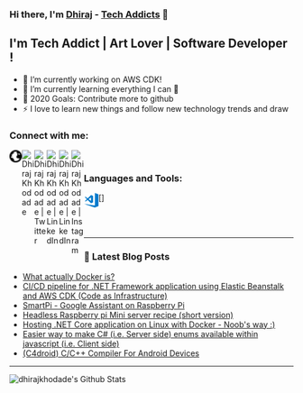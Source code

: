 ### Hi there, I'm [Dhiraj][githubpage] - [Tech Addicts][website] 👋

## I'm Tech Addict | Art Lover | Software Developer !
- 🔭 I’m currently working on AWS CDK!
- 🌱 I’m currently learning everything I can 🤣
- 🥅 2020 Goals: Contribute more to github
- ⚡ I love to learn new things and follow new technology trends and draw

### Connect with me:

[<img align="left" alt="DhirajKhodade" width="22px" src="https://raw.githubusercontent.com/iconic/open-iconic/master/svg/globe.svg" />][githubpage]
[<img align="left" alt="DhirajKhodade" width="22px" src="https://cdn.jsdelivr.net/npm/simple-icons@v3/icons/linkedin.svg" />][website]
[<img align="left" alt="DhirajKhodade | Twitter" width="22px" src="https://cdn.jsdelivr.net/npm/simple-icons@v3/icons/quora.svg" />][quora]
[<img align="left" alt="DhirajKhodade | LinkedIn" width="22px" src="https://cdn.jsdelivr.net/npm/simple-icons@v3/icons/linkedin.svg" />][linkedin]
[<img align="left" alt="DhirajKhodade | LinkedIn" width="22px" src="https://cdn.jsdelivr.net/npm/simple-icons@v3/icons/stackoverflow.svg" />][stackoverflow]
[<img align="left" alt="DhirajKhodade | Instagram" width="22px" src="https://cdn.jsdelivr.net/npm/simple-icons@v3/icons/instagram.svg" />][instagram]

<br />

### Languages and Tools:

[<img align="left" alt="Visual Studio Code" width="26px" src="https://raw.githubusercontent.com/github/explore/80688e429a7d4ef2fca1e82350fe8e3517d3494d/topics/visual-studio-code/visual-studio-code.png" />]

<br />
<br />

---

### 📕 Latest Blog Posts
<!-- BLOG-POST-LIST:START -->
- [What actually Docker is?](http://www.dontworrygeek.com/2020/03/understanding-what-is-docker.html)
- [CI/CD pipeline for .NET Framework application using Elastic Beanstalk and AWS CDK (Code as Infrastructure) ](http://www.dontworrygeek.com/2020/02/cicd-pipeline-for-net-framework.html)
- [SmartPi - Google Assistant on Raspberry Pi](http://www.dontworrygeek.com/2017/08/smartpi-google-assistant-on-raspberry-pi.html)
- [Headless Raspberry pi Mini server recipe (short version)](http://www.dontworrygeek.com/2017/04/headless-raspberry-pi-mini-server-recipe.html)
- [Hosting .NET Core application on Linux with Docker - Noob's way :) ](http://www.dontworrygeek.com/2017/02/hosting-net-core-on-linux-with-docker.html)
- [Easier way to make C# (i.e. Server side) enums available within javascript (i.e. Client side)](http://www.dontworrygeek.com/2015/06/easier-way-to-make-c-ie-server-side.html)
- [(C4droid) C/C++ Compiler For Android Devices](http://www.dontworrygeek.com/2012/04/c4droid-cc-compiler-for-android-devices.html)
<!-- BLOG-POST-LIST:END -->

---

<img align="left" alt="dhirajkhodade's Github Stats" src="https://github-readme-stats.vercel.app/api?username=dhirajkhodade&show_icons=true&hide_border=true" />

[website]: http://www.dontworrygeek.com
[githubpage]: https://dhirajkhodade.github.io
[instagram]: https://instagram.com/dhirajkhodade
[linkedin]: https://linkedin.com/in/dhirajkhodade
[quora]: https://www.quora.com/profile/Dhiraj-Khodade
[stackoverflow]: https://stackoverflow.com/users/story/2851319